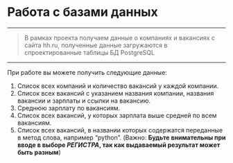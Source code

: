 # Работа с базами данных

---

> В рамках проекта получаем данные о компаниях и вакансиях 
с сайта hh.ru, полученные данные загружаются в спроектированные 
таблицы БД PostgreSQL
---

При работе вы можете получить следующие данные:
1. Список всех компаний и количество вакансий у каждой компании.
2. Список всех вакансий с указанием названия компании, названия вакансии и зарплаты и ссылки на вакансию.
3. Среднюю зарплату по вакансиям.
4. Список всех вакансий, у которых зарплата выше средней по всем вакансиям.
5. Список всех вакансий, в названии которых содержатся переданные в метод слова, например “python”.
   (Важно: **Будьте внимательны при вводе в выборе _РЕГИСТРА_, так как выдаваемый результат может быть разным**)
